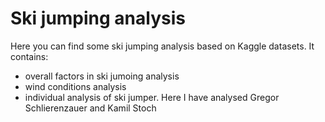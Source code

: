 # Ski jumping analysis
Here you can find some ski jumping analysis based on Kaggle datasets. It contains:
- overall factors in ski jumoing analysis
- wind conditions analysis
- individual analysis of ski jumper. Here I have analysed Gregor Schlierenzauer and Kamil Stoch
